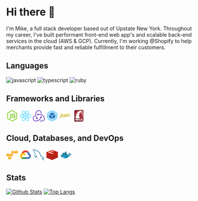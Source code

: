 # Hi there 👋

I'm Mike, a full stack developer based out of Upstate New York. Throughout my career, I've built performant front-end web app's and scalable back-end services in the cloud (AWS & GCP). Currently, I'm working @Shopify to help merchants provide fast and reliable fulfillment to their customers.

## Languages

<div>
<img src="https://cdn.jsdelivr.net/npm/programming-languages-logos/src/javascript/javascript.png" alt="javascript" height="32">
<img src="https://cdn.jsdelivr.net/npm/programming-languages-logos/src/typescript/typescript.png" alt="typescript" height="32">
<img src="https://cdn.jsdelivr.net/npm/programming-languages-logos/src/ruby/ruby.png" alt="ruby" height="32">
</div>

## Frameworks and Libraries

<div>
<img src="https://raw.githubusercontent.com/devicons/devicon/2809b567852a4648062a2d3e7c1c531367458c0b/icons/nodejs/nodejs-original.svg" alt="nodejs" height="32">
<img src="https://raw.githubusercontent.com/devicons/devicon/2809b567852a4648062a2d3e7c1c531367458c0b/icons/react/react-original.svg" alt="react" height="32">
<img src="https://raw.githubusercontent.com/devicons/devicon/2809b567852a4648062a2d3e7c1c531367458c0b/icons/redux/redux-original.svg" alt="redux" height="32">
<img src="https://raw.githubusercontent.com/devicons/devicon/2809b567852a4648062a2d3e7c1c531367458c0b/icons/webpack/webpack-original.svg" alt="webpack" height="32">
<img src="https://raw.githubusercontent.com/devicons/devicon/2809b567852a4648062a2d3e7c1c531367458c0b/icons/babel/babel-original.svg" alt="babel" height="32">
<img src="https://raw.githubusercontent.com/devicons/devicon/master/icons/rails/rails-original-wordmark.svg" alt="rails" height="32">
</div>

## Cloud, Databases, and DevOps

<div>
<img src="https://raw.githubusercontent.com/devicons/devicon/2809b567852a4648062a2d3e7c1c531367458c0b/icons/amazonwebservices/amazonwebservices-original.svg" alt="aws" height="32">
<img src="https://raw.githubusercontent.com/devicons/devicon/2809b567852a4648062a2d3e7c1c531367458c0b/icons/googlecloud/googlecloud-original.svg" alt="gcp" height="32">
<img src="https://raw.githubusercontent.com/devicons/devicon/master/icons/mysql/mysql-original.svg" alt="mysql" height="32">
<img src="https://raw.githubusercontent.com/devicons/devicon/2809b567852a4648062a2d3e7c1c531367458c0b/icons/redis/redis-original.svg" alt="redis" height="32">
<img src="https://raw.githubusercontent.com/devicons/devicon/2809b567852a4648062a2d3e7c1c531367458c0b/icons/docker/docker-original.svg" alt="docker" height="32">

</div>

## Stats

[![Github Stats](https://github-readme-stats.vercel.app/api?username=mullim)](https://github.com/anuraghazra/github-readme-stats)
[![Top Langs](https://github-readme-stats.vercel.app/api/top-langs/?username=mullim&layout=compact)](https://github.com/anuraghazra/github-readme-stats)
